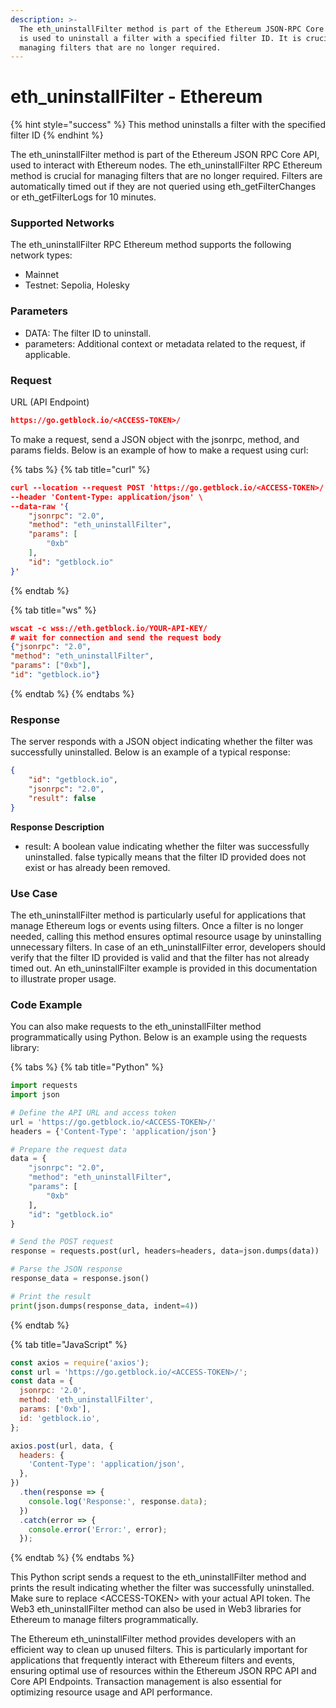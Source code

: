 ```yaml
---
description: >-
  The eth_uninstallFilter method is part of the Ethereum JSON-RPC Core API and
  is used to uninstall a filter with a specified filter ID. It is crucial for
  managing filters that are no longer required.
---
```


# eth\_uninstallFilter - Ethereum

{% hint style="success" %}
This method uninstalls a filter with the specified filter ID
{% endhint %}

The eth\_uninstallFilter method is part of the Ethereum JSON RPC Core API, used to interact with Ethereum nodes. The eth\_uninstallFilter RPC Ethereum method is crucial for managing filters that are no longer required. Filters are automatically timed out if they are not queried using eth\_getFilterChanges or eth\_getFilterLogs for 10 minutes.

### Supported Networks

The eth\_uninstallFilter RPC Ethereum method supports the following network types:

* Mainnet
* Testnet: Sepolia, Holesky

### Parameters

* DATA: The filter ID to uninstall.
* parameters: Additional context or metadata related to the request, if applicable.

### Request

URL (API Endpoint)

```json
https://go.getblock.io/<ACCESS-TOKEN>/
```

To make a request, send a JSON object with the jsonrpc, method, and params fields. Below is an example of how to make a request using curl:

{% tabs %}
{% tab title="curl" %}
```json
curl --location --request POST 'https://go.getblock.io/<ACCESS-TOKEN>/' \
--header 'Content-Type: application/json' \
--data-raw '{
    "jsonrpc": "2.0",
    "method": "eth_uninstallFilter",
    "params": [
        "0xb"
    ],
    "id": "getblock.io"
}'
```
{% endtab %}

{% tab title="ws" %}
```json
wscat -c wss://eth.getblock.io/YOUR-API-KEY/ 
# wait for connection and send the request body 
{"jsonrpc": "2.0",
"method": "eth_uninstallFilter",
"params": ["0xb"],
"id": "getblock.io"}
```
{% endtab %}
{% endtabs %}

### Response

The server responds with a JSON object indicating whether the filter was successfully uninstalled. Below is an example of a typical response:

```json
{
    "id": "getblock.io",
    "jsonrpc": "2.0",
    "result": false
}
```

**Response Description**

* result: A boolean value indicating whether the filter was successfully uninstalled. false typically means that the filter ID provided does not exist or has already been removed.

### Use Case

The eth\_uninstallFilter method is particularly useful for applications that manage Ethereum logs or events using filters. Once a filter is no longer needed, calling this method ensures optimal resource usage by uninstalling unnecessary filters. In case of an eth\_uninstallFilter error, developers should verify that the filter ID provided is valid and that the filter has not already timed out. An eth\_uninstallFilter example is provided in this documentation to illustrate proper usage.

### Code Example

You can also make requests to the eth\_uninstallFilter method programmatically using Python. Below is an example using the requests library:

{% tabs %}
{% tab title="Python" %}
```python
import requests
import json

# Define the API URL and access token
url = 'https://go.getblock.io/<ACCESS-TOKEN>/'
headers = {'Content-Type': 'application/json'}

# Prepare the request data
data = {
    "jsonrpc": "2.0",
    "method": "eth_uninstallFilter",
    "params": [
        "0xb"
    ],
    "id": "getblock.io"
}

# Send the POST request
response = requests.post(url, headers=headers, data=json.dumps(data))

# Parse the JSON response
response_data = response.json()

# Print the result
print(json.dumps(response_data, indent=4))

```
{% endtab %}

{% tab title="JavaScript" %}
```javascript
const axios = require('axios'); 
const url = 'https://go.getblock.io/<ACCESS-TOKEN>/';
const data = {
  jsonrpc: '2.0',
  method: 'eth_uninstallFilter',
  params: ['0xb'],
  id: 'getblock.io',
};

axios.post(url, data, {
  headers: {
    'Content-Type': 'application/json',
  },
})
  .then(response => {
    console.log('Response:', response.data);
  })
  .catch(error => {
    console.error('Error:', error);
  });
```
{% endtab %}
{% endtabs %}

This Python script sends a request to the eth\_uninstallFilter method and prints the result indicating whether the filter was successfully uninstalled. Make sure to replace \<ACCESS-TOKEN> with your actual API token. The Web3 eth\_uninstallFilter method can also be used in Web3 libraries for Ethereum to manage filters programmatically.

The Ethereum eth\_uninstallFilter method provides developers with an efficient way to clean up unused filters. This is particularly important for applications that frequently interact with Ethereum filters and events, ensuring optimal use of resources within the Ethereum JSON RPC API and Core API Endpoints. Transaction management is also essential for optimizing resource usage and API performance.
